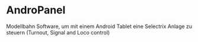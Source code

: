# AndroPanel
Modellbahn Software, um mit einem Android Tablet eine Selectrix Anlage zu steuern (Turnout, Signal and Loco control)
